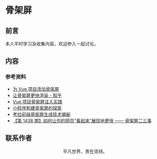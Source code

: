 # 骨架屏

## 前言

本人平时学习及收集内容，欢迎参入一起讨论。

## 内容

### 参考资料

- [为 Vue 项目添加骨架屏](https://zhuanlan.zhihu.com/p/28465598)
- [让骨架屏更快渲染 - 知乎](https://zhuanlan.zhihu.com/p/34550387)
- [Vue 项目骨架屏注入实践](https://segmentfault.com/a/1190000016068682)
- [小程序构建骨架屏的探索](https://mp.weixin.qq.com/s/5jUo2e4mtAghLx7iaM6l8g)
- [考拉前端骨架屏生成技术揭秘](https://mp.weixin.qq.com/s/nFVtmSc5_rWbxdJNq_Kuag)
- [【第 1438 期】如何让你的网页“看起来”展现地更快 —— 骨架屏二三事](https://mp.weixin.qq.com/s/1v6MqN97xV0zyCph7pl5IA)

## 联系作者

<div align="center">
    <p>
        平凡世界，贵在坚持。
    </p>
    <img :src="$withBase('/about/contact.png')" />
</div>
